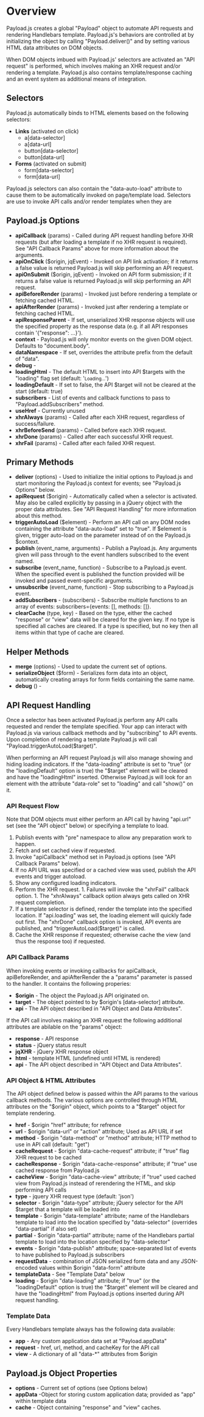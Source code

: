 # Overview

Payload.js creates a global "Payload" object to automate API requests and rendering Handlebars template. Payload.js's behaviors are controlled at by initializing the object by calling "Payload.deliver()" and by setting various HTML data attributes on DOM objects.

When DOM objects imbued with Payload.js' selectors are activated an "API request" is performed, which involves making an XHR request and/or rendering a template. Payload.js also contains template/response caching and an event system as additional means of integration.


## Selectors

Payload.js automatically binds to HTML elements based on the following selectors:

  - **Links** (activated on click)
    - a[data-selector]
    - a[data-url]
    - button[data-selector]
    - button[data-url]
  - **Forms** (activated on submit)
    - form[data-selector]
    - form[data-url]

Payload.js selectors can also contain the "data-auto-load" attribute to cause them to be automatically invoked on page/template load. Selectors are use to invoke API calls and/or render templates when they are 


## Payload.js Options

  - **apiCallback** (params) - Called during API request handling before XHR requests (but after loading a template if no XHR request is required). See "API Callback Params" above for more information about the arguments.
  - **apiOnClick** ($origin, jqEvent) - Invoked on API link activation; if it returns a false value is returned Payload.js will skip performing an API request.
  - **apiOnSubmit** ($origin, jqEvent) - Invoked on API form submission; if it returns a false value is returned Payload.js will skip performing an API request.
  - **apiBeforeRender** (params) - Invoked just before rendering a template or fetching cached HTML.
  - **apiAfterRender** (params) - Invoked just after rendering a template or fetching cached HTML.
  - **apiResponseParent** - If set, unserialized XHR response objects will use the specified property as the response data (e.g. if all API responses contain '{"response": ...}').
  - **context** - Payload.js will only monitor events on the given DOM object. Defaults to "document.body".
  - **dataNamespace** - If set, overrides the attribute prefix from the default of "data".
  - **debug** -
  - **loadingHtml** - The default HTML to insert into API $targets with the "loading" flag set (default: '<small>Loading...</small>')
  - **loadingDefault** - If set to false, the API $target will not be cleared at the start (default: true)
  - **subscribers** - List of events and callback functions to pass to "Payload.addSubscribers" method.
  - **useHref** - Currently unused
  - **xhrAlways** (params) - Called after each XHR request, regardless of success/failure.
  - **xhrBeforeSend** (params) - Called before each XHR request.
  - **xhrDone** (params) - Called after each successful XHR request.
  - **xhrFail** (params) - Called after each failed XHR request.


## Primary Methods

  - **deliver** (options) - Used to initialize the initial options to Payload.js and start monitoring the Payload.js context for events; see "Payload.js Options" below.
  - **apiRequest** ($origin) - Automatically called when a selector is activated. May also be called explicitly by passing in a jQuery object with the proper data attributes. See "API Request Handling" for more information about this method.
  - **triggerAutoLoad** ($element) - Perform an API call on any DOM nodes containing the attribute "data-auto-load" set to "true". If $element is given, trigger auto-load on the parameter instead of on the Payload.js $context.
  - **publish** (event_name, arguments) - Publish a Payload.js. Any arguments given will pass through to the event handlers subscribed to the event named.
  - **subscribe** (event_name, function) - Subscribe to a Payload.js event. When the specified event is published the function provided will be invoked and passed event-specific arguments.
  - **unsubscribe** (event_name, function) - Stop subscribing to a Payload.js event.
  - **addSubscribers** - (subscribers) - Subscribe multiple functions to an array of events: subscribers={events: [], methods: []}.
  - **clearCache** (type, key) - Based on the type, either the cached "response" or "view" data will be cleared for the given key. If no type is specified all caches are cleared. If a type is specified, but no key then all items within that type of cache are cleared.


## Helper Methods

  - **merge** (options) - Used to update the current set of options.
  - **serializeObject** ($form) - Serializes form data into an object, automatically creating arrays for form fields containing the same name.
  - **debug** () - 


## API Request Handling

Once a selector has been activated Payload.js perform any API calls requested and render the template specified. Your app can interact with Payload.js via various callback methods and by "subscribing" to API events. Upon completion of rendering a template Payload.js will call "Payload.triggerAutoLoad($target)".

When performing an API request Payload.js will also manage showing and hiding loading indicators. If the "data-loading" attribute is set to "true" (or the "loadingDefault" option is true) the "$target" element will be cleared and have the "loadingHtml" inserted. Otherwise Payload.js will look for an element with the attribute "data-role" set to "loading" and call "show()" on it.


### API Request Flow

Note that DOM objects must either perform an API call by having "api.url" set (see the "API object" below) or specifying a template to load.

  1. Publish events with "pre" namespace to allow any preparation work to happen.
  1. Fetch and set cached view if requested.
  1. Invoke "apiCallback" method set in Payload.js options (see "API Callback Params" below).
  1. If no API URL was specified or a cached view was used, publish the API events and trigger autoload.
  1. Show any configured loading indicators.
  1. Perform the XHR request.
    1. Failures will invoke the "xhrFail" callback option.
    1. The "xhrAlways" callback option always gets called on XHR request completion.
  1. If a template selector is defined, render the template into the specified location. If "api.loading" was set, the loading element will quickly fade out first. The "xhrDone" callback option is invoked, API events are published, and "triggerAutoLoad($target)" is called.
  1. Cache the XHR response if requested; otherwise cache the view (and thus the response too) if requested.



### API Callback Params

When invoking events or invoking callbacks for apiCallback, apiBeforeRender, and apiAfterRender the a "params" parameter is passed to the handler. It contains the following properies:

  - **$origin** - The object the Payload.js API originated on.
  - **target** - The object pointed to by $origin's [data-selector] attribute.
  - **api** - The API object described in "API Object and Data Attributes".

If the API call involves making an XHR request the following additional attributes are abilable on the "params" object:

  - **response** - API response
  - **status** - jQuery status result
  - **jqXHR** - jQuery XHR response object
  - **html** - template HTML (undefined until HTML is rendered)
  - **api** -  The API object described in "API Object and Data Attributes".


### API Object & HTML Attributes

The API object defined below is passed within the API params to the various callback methods. The various options are controlled through HTML attributes on the "$origin" object, which points to a "$target" object for template rendering.

  - **href** - $origin "href" attribute; for refrence
  - **url** -  $origin "data-url" or "action" attribute; Used as API URL if set
  - **method** - $origin "data-method" or "method" attribute; HTTP method to use in API call (default: "get")
  - **cacheRequest** - $origin "data-cache-request" attribute; if "true" flag XHR request to be cached
  - **cacheResponse** - $origin "data-cache-response" attribute; if "true" use cached response from Payload.js
  - **cacheView** - $origin "data-cache-view" attribute; if "true" used cached view from Payload.js instead of rerendering the HTML, and skip performing API calls
  - **type** - jquery XHR request type (default: 'json')
  - **selector** - $origin "data-type" attribute; jQuery selector for the API $target that a template will be loaded into
  - **template** - $origin "data-template" attribute; name of the Handlebars template to load into the location specified by "data-selector" (overrides "data-partial" if also set)
  - **partial** - $origin "data-partial" attribute; name of the Handlebars partial template to load into the location specified by "data-selector"
  - **events** - $origin "data-publish" attribute; space-separated list of events to have published to Payload.js subscribers
  - **requestData** - combination of JSON serialized form data and any JSON-encoded values within $origin "data-form" attribute
  - **templateData** - See "Template Data" below
  - **loading** - $origin "data-loading" attribute; if "true" (or the "loadingDefault" option is true) the "$target" element will be cleared and have the "loadingHtml" from Payload.js options inserted during API request handling.


### Template Data

Every Handlebars template always has the following data available:

  - **app** - Any custom application data set at "Payload.appData"
  - **request** - href, url, method, and cacheKey for the API call
  - **view** - A dictionary of all "data-*" attributes from $origin


## Payload.js Object Properties

  - **options** - Current set of options (see Options below)
  - **appData** -Object for storing custom application data; provided as "app" within template data
  - **cache** - Object containing "response" and "view" caches.
